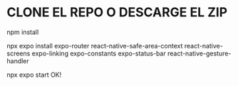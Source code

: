 # CLONE EL REPO O DESCARGE EL ZIP

npm install

npx expo install expo-router react-native-safe-area-context react-native-screens expo-linking expo-constants expo-status-bar react-native-gesture-handler

npx expo start OK!
